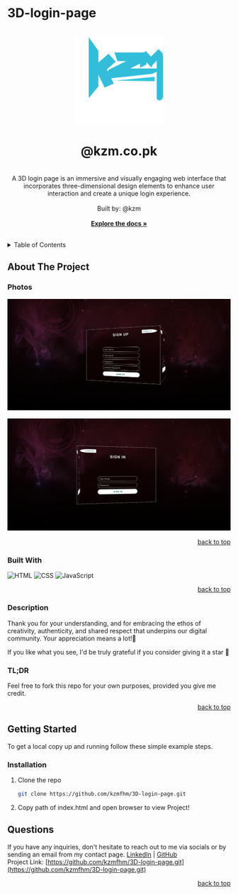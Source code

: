 # 3D-login-page

<a name="readme-top"></a>

<!-- PROJECT LOGO -->
<br />
  <div align="center">
    <a href="https://github.com/kzmfhm/3D-login-page">
      <img src="./images/logo.svg" alt="Logo" width="200" height="200">
    </a>
    <h1 align="center">@kzm.co.pk</h1>
    <p align="center">
    <br/>
    A 3D login page is an immersive and visually engaging web interface that incorporates three-dimensional design elements to enhance user interaction and create a unique login experience.<br/>
      <br/>
      Built by: @kzm
      <br/>
      <br/>
      <a href="https://github.com/kzmfhm/3D-login-page"><strong>Explore the docs »</strong></a>
      <br/>
      <br/>
     </p>
  </div>
   <!-- TABLE OF CONTENTS -->
      <details>
    <summary>Table of Contents</summary>
    <ol>
      <li>
        <a href="#about-the-project">About The Project</a>
        <ul>
          <li><a href="#photos">Photos</a></li>
          <li><a href="#built-with">Built With</a></li>
          <li><a href="#description">Description</a></li>
        </ul>
      </li>
      <li>
          <a href="#getting-started">Getting Started</a>
           <li><a href="#installation">Installation</a></li>
        <ul>
          <li><a href="#prerequisites">Prerequisites</a></li>
          <li><a href="#installation">Installation</a></li>
        </ul>
      </li>
      <li><a href="#license">License</a></li>
      <li><a href="#questions">Questions</a></li>
    </ol>
  </details>
  <!-- ABOUT THE PROJECT -->

## About The Project

### Photos

![My Project Screen Shot](./images/signup.png)

![My Project Screen Shot](./images/3D-login.png)

  <p align="right"><a href="#readme-top">back to top</a></p>
  
### Built With
  
![HTML](https://img.shields.io/badge/HTML-5E5E5E?style=for-the-badge&logo=html5)
![CSS](https://img.shields.io/badge/CSS-1572B6?style=for-the-badge&logo=css3)
![JavaScript](https://img.shields.io/badge/JavaScript-F7DF1E?style=for-the-badge&logo=javascript)

  <p align="right"><a href="#readme-top">back to top</a></p>
  
  ### Description
Thank you for your understanding, and for embracing the ethos of creativity, authenticity, and shared respect that underpins our digital community. Your appreciation means a lot!🌟

If you like what you see, I'd be truly grateful if you consider giving it a star 🌟

<h3>TL;DR</h3>
Feel free to fork this repo for your own purposes, provided you give me credit.

  <p align="right"><a href="#readme-top">back to top</a></p>

<!-- GETTING STARTED -->

## Getting Started

To get a local copy up and running follow these simple example steps.

### Installation

1. Clone the repo
   ```sh
   git clone https://github.com/kzmfhm/3D-login-page.git
   ```
2. Copy path of index.html and open browser to view Project!

## Questions

If you have any inquiries, don't hesitate to reach out to me via socials or by sending an email from my contact page.
<a href="https://www.linkedin.com/in/khuzaima-n-658b98268/">LinkedIn</a> | <a href="https://github.com/kzmfhm">GitHub</a><br/>
Project Link: [https://github.com/kzmfhm/3D-login-page.git](https://github.com/kzmfhm/3D-login-page.git)

<p align="right"><a href="#readme-top">back to top</a></p>
